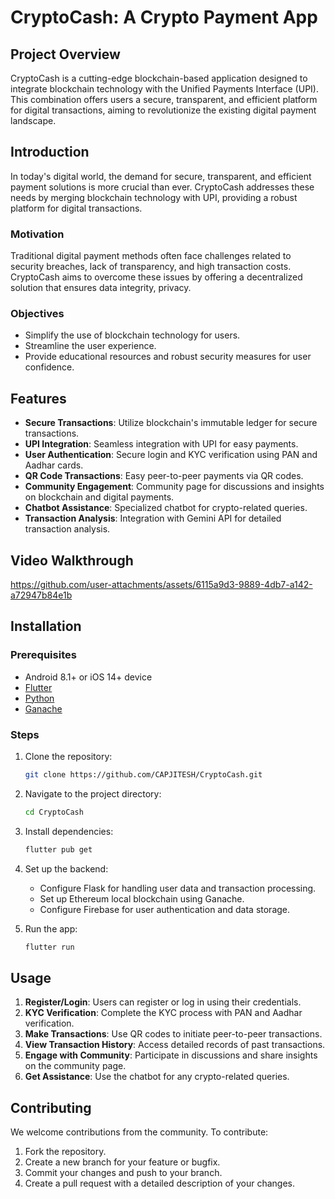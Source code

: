 # CryptoCash: A Crypto Payment App

## Project Overview

CryptoCash is a cutting-edge blockchain-based application designed to integrate blockchain technology with the Unified Payments Interface (UPI). This combination offers users a secure, transparent, and efficient platform for digital transactions, aiming to revolutionize the existing digital payment landscape.

## Introduction

In today's digital world, the demand for secure, transparent, and efficient payment solutions is more crucial than ever. CryptoCash addresses these needs by merging blockchain technology with UPI, providing a robust platform for digital transactions.

### Motivation

Traditional digital payment methods often face challenges related to security breaches, lack of transparency, and high transaction costs. CryptoCash aims to overcome these issues by offering a decentralized solution that ensures data integrity, privacy.

### Objectives

- Simplify the use of blockchain technology for users.
- Streamline the user experience.
- Provide educational resources and robust security measures for user confidence.

## Features

- **Secure Transactions**: Utilize blockchain's immutable ledger for secure transactions.
- **UPI Integration**: Seamless integration with UPI for easy payments.
- **User Authentication**: Secure login and KYC verification using PAN and Aadhar cards.
- **QR Code Transactions**: Easy peer-to-peer payments via QR codes.
- **Community Engagement**: Community page for discussions and insights on blockchain and digital payments.
- **Chatbot Assistance**: Specialized chatbot for crypto-related queries.
- **Transaction Analysis**: Integration with Gemini API for detailed transaction analysis.

## Video Walkthrough

https://github.com/user-attachments/assets/6115a9d3-9889-4db7-a142-a72947b84e1b

## Installation

### Prerequisites

- Android 8.1+ or iOS 14+ device
- [Flutter](https://docs.flutter.dev/get-started/install)
- [Python](https://www.python.org/)
- [Ganache](https://www.trufflesuite.com/ganache)

### Steps

1. Clone the repository:

   ```bash
   git clone https://github.com/CAPJITESH/CryptoCash.git
   ```

2. Navigate to the project directory:

   ```bash
   cd CryptoCash
   ```

3. Install dependencies:

   ```bash
   flutter pub get
   ```

4. Set up the backend:

   - Configure Flask for handling user data and transaction processing.
   - Set up Ethereum local blockchain using Ganache.
   - Configure Firebase for user authentication and data storage.

5. Run the app:

   ```bash
   flutter run
   ```

## Usage

1. **Register/Login**: Users can register or log in using their credentials.
2. **KYC Verification**: Complete the KYC process with PAN and Aadhar verification.
3. **Make Transactions**: Use QR codes to initiate peer-to-peer transactions.
4. **View Transaction History**: Access detailed records of past transactions.
5. **Engage with Community**: Participate in discussions and share insights on the community page.
6. **Get Assistance**: Use the chatbot for any crypto-related queries.

## Contributing

We welcome contributions from the community. To contribute:

1. Fork the repository.
2. Create a new branch for your feature or bugfix.
3. Commit your changes and push to your branch.
4. Create a pull request with a detailed description of your changes.

